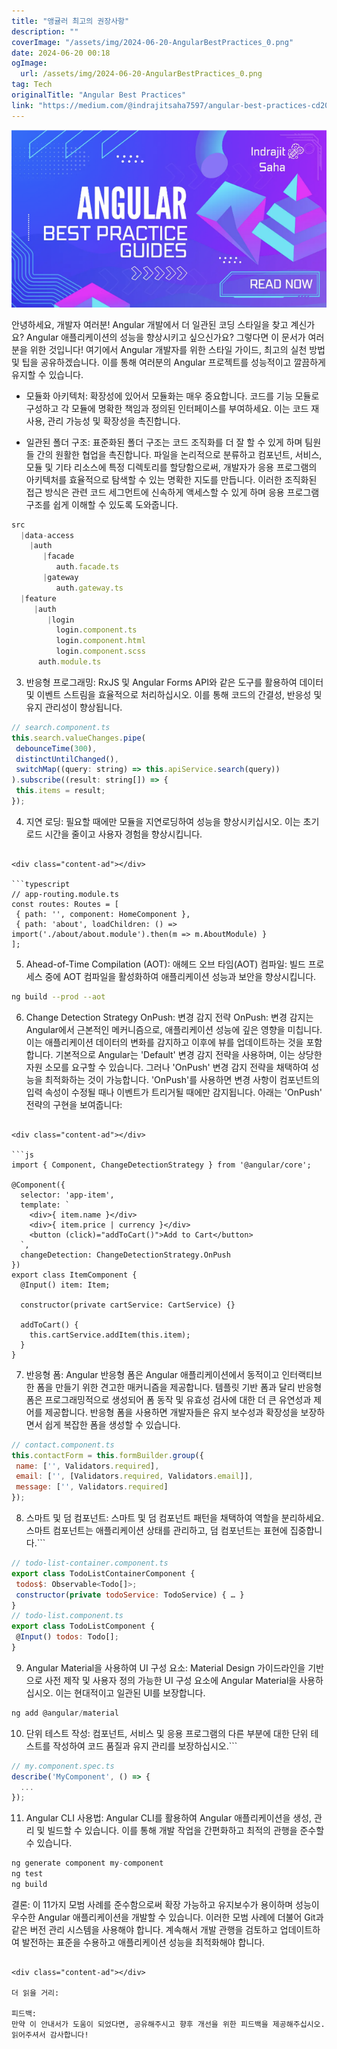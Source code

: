 ```yaml
---
title: "앵귤러 최고의 권장사항"
description: ""
coverImage: "/assets/img/2024-06-20-AngularBestPractices_0.png"
date: 2024-06-20 00:18
ogImage: 
  url: /assets/img/2024-06-20-AngularBestPractices_0.png
tag: Tech
originalTitle: "Angular Best Practices"
link: "https://medium.com/@indrajitsaha7597/angular-best-practices-cd200719233d"
---
```



![Angular Best Practices](/assets/img/2024-06-20-AngularBestPractices_0.png)

안녕하세요, 개발자 여러분! Angular 개발에서 더 일관된 코딩 스타일을 찾고 계신가요? Angular 애플리케이션의 성능을 향상시키고 싶으신가요? 그렇다면 이 문서가 여러분을 위한 것입니다! 여기에서 Angular 개발자를 위한 스타일 가이드, 최고의 실천 방법 및 팁을 공유하겠습니다. 이를 통해 여러분의 Angular 프로젝트를 성능적이고 깔끔하게 유지할 수 있습니다.

- 모듈화 아키텍처:
확장성에 있어서 모듈화는 매우 중요합니다. 코드를 기능 모듈로 구성하고 각 모듈에 명확한 책임과 정의된 인터페이스를 부여하세요. 이는 코드 재사용, 관리 가능성 및 확장성을 촉진합니다.

- 일관된 폴더 구조:
표준화된 폴더 구조는 코드 조직화를 더 잘 할 수 있게 하며 팀원들 간의 원활한 협업을 촉진합니다. 파일을 논리적으로 분류하고 컴포넌트, 서비스, 모듈 및 기타 리소스에 특정 디렉토리를 할당함으로써, 개발자가 응용 프로그램의 아키텍처를 효율적으로 탐색할 수 있는 명확한 지도를 만듭니다. 이러한 조직화된 접근 방식은 관련 코드 세그먼트에 신속하게 액세스할 수 있게 하며 응용 프로그램 구조를 쉽게 이해할 수 있도록 도와줍니다.

<div class="content-ad"></div>

```js
src
  |data-access
    |auth
       |facade
          auth.facade.ts
       |gateway
          auth.gateway.ts
  |feature
     |auth
        |login
          login.component.ts
          login.component.html
          login.component.scss
      auth.module.ts
```

3. 반응형 프로그래밍:
RxJS 및 Angular Forms API와 같은 도구를 활용하여 데이터 및 이벤트 스트림을 효율적으로 처리하십시오. 이를 통해 코드의 간결성, 반응성 및 유지 관리성이 향상됩니다.

```js
// search.component.ts
this.search.valueChanges.pipe(
 debounceTime(300),
 distinctUntilChanged(),
 switchMap((query: string) => this.apiService.search(query))
).subscribe((result: string[]) => {
 this.items = result;
});
```

4. 지연 로딩:
필요할 때에만 모듈을 지연로딩하여 성능을 향상시키십시오. 이는 초기 로드 시간을 줄이고 사용자 경험을 향상시킵니다.
```

<div class="content-ad"></div>

```typescript
// app-routing.module.ts
const routes: Routes = [
 { path: '', component: HomeComponent },
 { path: 'about', loadChildren: () => import('./about/about.module').then(m => m.AboutModule) }
];
```

5. Ahead-of-Time Compilation (AOT):
애헤드 오브 타임(AOT) 컴파일:
빌드 프로세스 중에 AOT 컴파일을 활성화하여 애플리케이션 성능과 보안을 향상시킵니다.

```bash
ng build --prod --aot
```

6. Change Detection Strategy OnPush:
변경 감지 전략 OnPush:
변경 감지는 Angular에서 근본적인 메커니즘으로, 애플리케이션 성능에 깊은 영향을 미칩니다. 이는 애플리케이션 데이터의 변화를 감지하고 이후에 뷰를 업데이트하는 것을 포함합니다. 기본적으로 Angular는 'Default' 변경 감지 전략을 사용하며, 이는 상당한 자원 소모를 요구할 수 있습니다. 그러나 'OnPush' 변경 감지 전략을 채택하여 성능을 최적화하는 것이 가능합니다. 'OnPush'를 사용하면 변경 사항이 컴포넌트의 입력 속성이 수정될 때나 이벤트가 트리거될 때에만 감지됩니다. 아래는 'OnPush' 전략의 구현을 보여줍니다:
```

<div class="content-ad"></div>

```js
import { Component, ChangeDetectionStrategy } from '@angular/core';

@Component({
  selector: 'app-item',
  template: `
    <div>{ item.name }</div>
    <div>{ item.price | currency }</div>
    <button (click)="addToCart()">Add to Cart</button>
  `,
  changeDetection: ChangeDetectionStrategy.OnPush
})
export class ItemComponent {
  @Input() item: Item;

  constructor(private cartService: CartService) {}

  addToCart() {
    this.cartService.addItem(this.item);
  }
}
```

7. 반응형 폼:
Angular 반응형 폼은 Angular 애플리케이션에서 동적이고 인터랙티브한 폼을 만들기 위한 견고한 매커니즘을 제공합니다. 템플릿 기반 폼과 달리 반응형 폼은 프로그래밍적으로 생성되어 폼 동작 및 유효성 검사에 대한 더 큰 유연성과 제어를 제공합니다. 반응형 폼을 사용하면 개발자들은 유지 보수성과 확장성을 보장하면서 쉽게 복잡한 폼을 생성할 수 있습니다.

```js
// contact.component.ts
this.contactForm = this.formBuilder.group({
 name: ['', Validators.required],
 email: ['', [Validators.required, Validators.email]],
 message: ['', Validators.required]
});
```

8. 스마트 및 덤 컴포넌트:
스마트 및 덤 컴포넌트 패턴을 채택하여 역할을 분리하세요. 스마트 컴포넌트는 애플리케이션 상태를 관리하고, 덤 컴포넌트는 표현에 집중합니다.```

<div class="content-ad"></div>

```js
// todo-list-container.component.ts
export class TodoListContainerComponent {
 todos$: Observable<Todo[]>;
 constructor(private todoService: TodoService) { … }
}
// todo-list.component.ts
export class TodoListComponent {
 @Input() todos: Todo[];
}
```

9. Angular Material을 사용하여 UI 구성 요소:
Material Design 가이드라인을 기반으로 사전 제작 및 사용자 정의 가능한 UI 구성 요소에 Angular Material을 사용하십시오. 이는 현대적이고 일관된 UI를 보장합니다.

```js
ng add @angular/material
```

10. 단위 테스트 작성:
컴포넌트, 서비스 및 응용 프로그램의 다른 부분에 대한 단위 테스트를 작성하여 코드 품질과 유지 관리를 보장하십시오.```

<div class="content-ad"></div>

```js
// my.component.spec.ts
describe('MyComponent', () => {
  ...
});
```

11. Angular CLI 사용법:
Angular CLI를 활용하여 Angular 애플리케이션을 생성, 관리 및 빌드할 수 있습니다. 이를 통해 개발 작업을 간편화하고 최적의 관행을 준수할 수 있습니다.

```js
ng generate component my-component
ng test
ng build
```

결론:
이 11가지 모범 사례를 준수함으로써 확장 가능하고 유지보수가 용이하며 성능이 우수한 Angular 애플리케이션을 개발할 수 있습니다. 이러한 모범 사례에 더불어 Git과 같은 버전 관리 시스템을 사용해야 합니다. 계속해서 개발 관행을 검토하고 업데이트하여 발전하는 표준을 수용하고 애플리케이션 성능을 최적화해야 합니다.
```

<div class="content-ad"></div>

더 읽을 거리:

피드백:
만약 이 안내서가 도움이 되었다면, 공유해주시고 향후 개선을 위한 피드백을 제공해주십시오. 읽어주셔서 감사합니다!